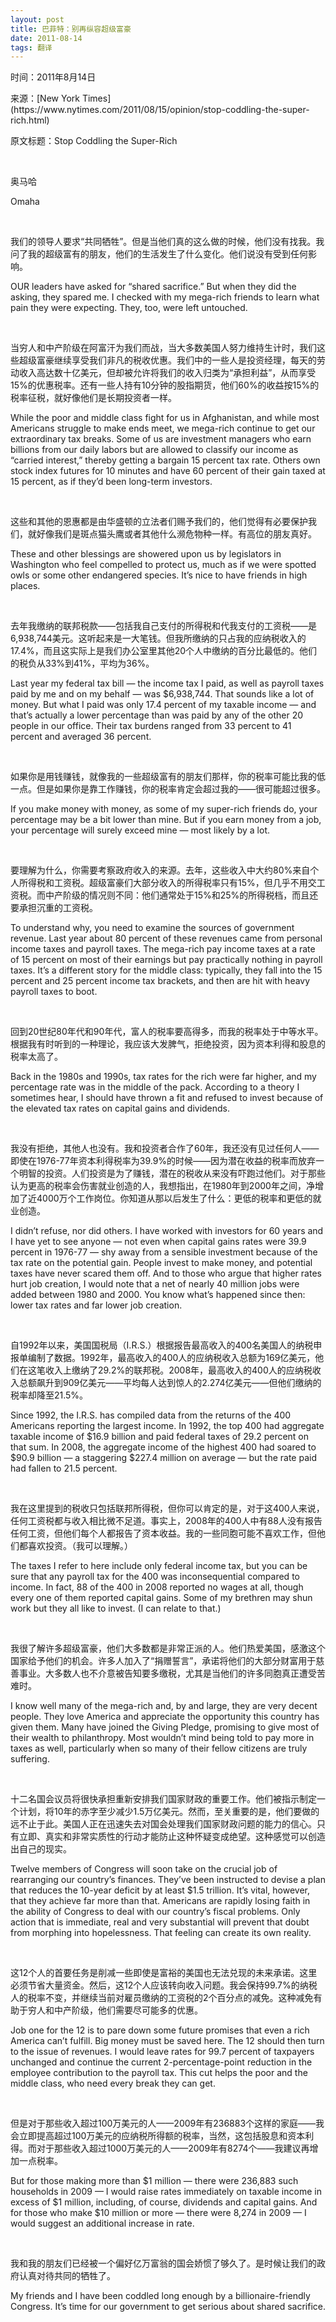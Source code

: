 ```yaml
---
layout: post
title: 巴菲特：别再纵容超级富豪
date: 2011-08-14
tags: 翻译
---
```


<p class="small">时间：2011年8月14日</p>
<p class="small">来源：[New York Times](https://www.nytimes.com/2011/08/15/opinion/stop-coddling-the-super-rich.html)</p>
<p class="small">原文标题：Stop Coddling the Super-Rich
</p>

<br>

奥马哈

Omaha

<br>

我们的领导人要求“共同牺牲”。但是当他们真的这么做的时候，他们没有找我。我问了我的超级富有的朋友，他们的生活发生了什么变化。他们说没有受到任何影响。

OUR leaders have asked for “shared sacrifice.” But when they did the asking, they spared me. I checked with my mega-rich friends to learn what pain they were expecting. They, too, were left untouched.

<br>

当穷人和中产阶级在阿富汗为我们而战，当大多数美国人努力维持生计时，我们这些超级富豪继续享受我们非凡的税收优惠。我们中的一些人是投资经理，每天的劳动收入高达数十亿美元，但却被允许将我们的收入归类为“承担利益”，从而享受15%的优惠税率。还有一些人持有10分钟的股指期货，他们60%的收益按15%的税率征税，就好像他们是长期投资者一样。

While the poor and middle class fight for us in Afghanistan, and while most Americans struggle to make ends meet, we mega-rich continue to get our extraordinary tax breaks. Some of us are investment managers who earn billions from our daily labors but are allowed to classify our income as “carried interest,” thereby getting a bargain 15 percent tax rate. Others own stock index futures for 10 minutes and have 60 percent of their gain taxed at 15 percent, as if they’d been long-term investors.

<br>

这些和其他的恩惠都是由华盛顿的立法者们赐予我们的，他们觉得有必要保护我们，就好像我们是斑点猫头鹰或者其他什么濒危物种一样。有高位的朋友真好。

These and other blessings are showered upon us by legislators in Washington who feel compelled to protect us, much as if we were spotted owls or some other endangered species. It’s nice to have friends in high places.

<br>

去年我缴纳的联邦税款——包括我自己支付的所得税和代我支付的工资税——是6,938,744美元。这听起来是一大笔钱。但我所缴纳的只占我的应纳税收入的17.4%，而且这实际上是我们办公室里其他20个人中缴纳的百分比最低的。他们的税负从33%到41%，平均为36%。

Last year my federal tax bill — the income tax I paid, as well as payroll taxes paid by me and on my behalf — was $6,938,744. That sounds like a lot of money. But what I paid was only 17.4 percent of my taxable income — and that’s actually a lower percentage than was paid by any of the other 20 people in our office. Their tax burdens ranged from 33 percent to 41 percent and averaged 36 percent.

<br>

如果你是用钱赚钱，就像我的一些超级富有的朋友们那样，你的税率可能比我的低一点。但是如果你是靠工作赚钱，你的税率肯定会超过我的——很可能超过很多。

If you make money with money, as some of my super-rich friends do, your percentage may be a bit lower than mine. But if you earn money from a job, your percentage will surely exceed mine — most likely by a lot.

<br>

要理解为什么，你需要考察政府收入的来源。去年，这些收入中大约80%来自个人所得税和工资税。超级富豪们大部分收入的所得税率只有15%，但几乎不用交工资税。而中产阶级的情况则不同：他们通常处于15%和25%的所得税档，而且还要承担沉重的工资税。

To understand why, you need to examine the sources of government revenue. Last year about 80 percent of these revenues came from personal income taxes and payroll taxes. The mega-rich pay income taxes at a rate of 15 percent on most of their earnings but pay practically nothing in payroll taxes. It’s a different story for the middle class: typically, they fall into the 15 percent and 25 percent income tax brackets, and then are hit with heavy payroll taxes to boot.

<br>

回到20世纪80年代和90年代，富人的税率要高得多，而我的税率处于中等水平。根据我有时听到的一种理论，我应该大发脾气，拒绝投资，因为资本利得和股息的税率太高了。

Back in the 1980s and 1990s, tax rates for the rich were far higher, and my percentage rate was in the middle of the pack. According to a theory I sometimes hear, I should have thrown a fit and refused to invest because of the elevated tax rates on capital gains and dividends.

<br>

我没有拒绝，其他人也没有。我和投资者合作了60年，我还没有见过任何人——即使在1976-77年资本利得税率为39.9%的时候——因为潜在收益的税率而放弃一个明智的投资。人们投资是为了赚钱，潜在的税收从来没有吓跑过他们。对于那些认为更高的税率会伤害就业创造的人，我想指出，在1980年到2000年之间，净增加了近4000万个工作岗位。你知道从那以后发生了什么：更低的税率和更低的就业创造。

I didn’t refuse, nor did others. I have worked with investors for 60 years and I have yet to see anyone — not even when capital gains rates were 39.9 percent in 1976-77 — shy away from a sensible investment because of the tax rate on the potential gain. People invest to make money, and potential taxes have never scared them off. And to those who argue that higher rates hurt job creation, I would note that a net of nearly 40 million jobs were added between 1980 and 2000. You know what’s happened since then: lower tax rates and far lower job creation.

<br>

自1992年以来，美国国税局（I.R.S.）根据报告最高收入的400名美国人的纳税申报单编制了数据。1992年，最高收入的400人的应纳税收入总额为169亿美元，他们在这笔收入上缴纳了29.2%的联邦税。2008年，最高收入的400人的应纳税收入总额飙升到909亿美元——平均每人达到惊人的2.274亿美元——但他们缴纳的税率却降至21.5%。

Since 1992, the I.R.S. has compiled data from the returns of the 400 Americans reporting the largest income. In 1992, the top 400 had aggregate taxable income of $16.9 billion and paid federal taxes of 29.2 percent on that sum. In 2008, the aggregate income of the highest 400 had soared to $90.9 billion — a staggering $227.4 million on average — but the rate paid had fallen to 21.5 percent.

<br>

我在这里提到的税收只包括联邦所得税，但你可以肯定的是，对于这400人来说，任何工资税都与收入相比微不足道。事实上，2008年的400人中有88人没有报告任何工资，但他们每个人都报告了资本收益。我的一些同胞可能不喜欢工作，但他们都喜欢投资。（我可以理解。）

The taxes I refer to here include only federal income tax, but you can be sure that any payroll tax for the 400 was inconsequential compared to income. In fact, 88 of the 400 in 2008 reported no wages at all, though every one of them reported capital gains. Some of my brethren may shun work but they all like to invest. (I can relate to that.)

<br>

我很了解许多超级富豪，他们大多数都是非常正派的人。他们热爱美国，感激这个国家给予他们的机会。许多人加入了“捐赠誓言”，承诺将他们的大部分财富用于慈善事业。大多数人也不介意被告知要多缴税，尤其是当他们的许多同胞真正遭受苦难时。

I know well many of the mega-rich and, by and large, they are very decent people. They love America and appreciate the opportunity this country has given them. Many have joined the Giving Pledge, promising to give most of their wealth to philanthropy. Most wouldn’t mind being told to pay more in taxes as well, particularly when so many of their fellow citizens are truly suffering.

<br>

十二名国会议员将很快承担重新安排我们国家财政的重要工作。他们被指示制定一个计划，将10年的赤字至少减少1.5万亿美元。然而，至关重要的是，他们要做的远不止于此。美国人正在迅速失去对国会处理我们国家财政问题的能力的信心。只有立即、真实和非常实质性的行动才能防止这种怀疑变成绝望。这种感觉可以创造出自己的现实。

Twelve members of Congress will soon take on the crucial job of rearranging our country’s finances. They’ve been instructed to devise a plan that reduces the 10-year deficit by at least $1.5 trillion. It’s vital, however, that they achieve far more than that. Americans are rapidly losing faith in the ability of Congress to deal with our country’s fiscal problems. Only action that is immediate, real and very substantial will prevent that doubt from morphing into hopelessness. That feeling can create its own reality.

<br>

这12个人的首要任务是削减一些即使是富裕的美国也无法兑现的未来承诺。这里必须节省大量资金。然后，这12个人应该转向收入问题。我会保持99.7%的纳税人的税率不变，并继续当前对雇员缴纳的工资税的2个百分点的减免。这种减免有助于穷人和中产阶级，他们需要尽可能多的优惠。

Job one for the 12 is to pare down some future promises that even a rich America can’t fulfill. Big money must be saved here. The 12 should then turn to the issue of revenues. I would leave rates for 99.7 percent of taxpayers unchanged and continue the current 2-percentage-point reduction in the employee contribution to the payroll tax. This cut helps the poor and the middle class, who need every break they can get.

<br>

但是对于那些收入超过100万美元的人——2009年有236883个这样的家庭——我会立即提高超过100万美元的应纳税所得额的税率，当然，这包括股息和资本利得。而对于那些收入超过1000万美元的人——2009年有8274个——我建议再增加一点税率。

But for those making more than $1 million — there were 236,883 such households in 2009 — I would raise rates immediately on taxable income in excess of $1 million, including, of course, dividends and capital gains. And for those who make $10 million or more — there were 8,274 in 2009 — I would suggest an additional increase in rate.

<br>

我和我的朋友们已经被一个偏好亿万富翁的国会娇惯了够久了。是时候让我们的政府认真对待共同的牺牲了。

My friends and I have been coddled long enough by a billionaire-friendly Congress. It’s time for our government to get serious about shared sacrifice.